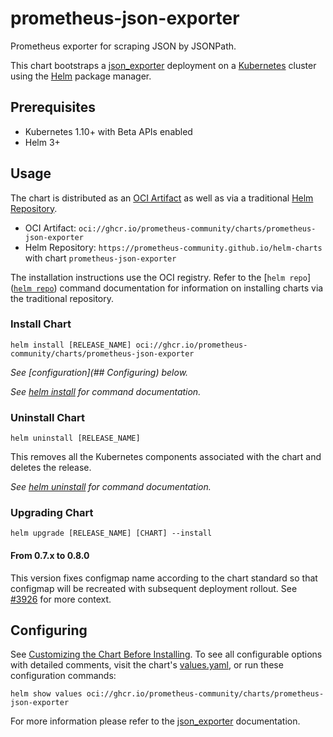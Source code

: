 # prometheus-json-exporter

Prometheus exporter for scraping JSON by JSONPath.

This chart bootstraps a [json_exporter](https://github.com/prometheus-community/json_exporter) deployment on a [Kubernetes](http://kubernetes.io) cluster using the [Helm](https://helm.sh) package manager.

## Prerequisites

- Kubernetes 1.10+ with Beta APIs enabled
- Helm 3+

## Usage

The chart is distributed as an [OCI Artifact](https://helm.sh/docs/topics/registries/) as well as via a traditional [Helm Repository](https://helm.sh/docs/topics/chart_repository/).

- OCI Artifact: `oci://ghcr.io/prometheus-community/charts/prometheus-json-exporter`
- Helm Repository: `https://prometheus-community.github.io/helm-charts` with chart `prometheus-json-exporter`

The installation instructions use the OCI registry. Refer to the [`helm repo`]([`helm repo`](https://helm.sh/docs/helm/helm_repo/)) command documentation for information on installing charts via the traditional repository.

### Install Chart

```console
helm install [RELEASE_NAME] oci://ghcr.io/prometheus-community/charts/prometheus-json-exporter
```

_See [configuration](## Configuring) below._

_See [helm install](https://helm.sh/docs/helm/helm_install/) for command documentation._

### Uninstall Chart

```console
helm uninstall [RELEASE_NAME]
```

This removes all the Kubernetes components associated with the chart and deletes the release.

_See [helm uninstall](https://helm.sh/docs/helm/helm_uninstall/) for command documentation._

### Upgrading Chart

```console
helm upgrade [RELEASE_NAME] [CHART] --install
```

#### From 0.7.x to 0.8.0

This version fixes configmap name according to the chart standard so that configmap will be recreated with subsequent deployment rollout.
See [#3926](https://github.com/prometheus-community/helm-charts/pull/3926) for more context.

## Configuring

See [Customizing the Chart Before Installing](https://helm.sh/docs/intro/using_helm/#customizing-the-chart-before-installing). To see all configurable options with detailed comments, visit the chart's [values.yaml](./values.yaml), or run these configuration commands:

```console
helm show values oci://ghcr.io/prometheus-community/charts/prometheus-json-exporter
```

For more information please refer to the [json_exporter](https://github.com/prometheus-community/json_exporter) documentation.
